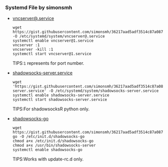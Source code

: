 ### Systemd File by simonsmh  

 * [vncserver@.service](https://gist.github.com/simonsmh/36217aad5adf3514c87a087ee5017843#file-vncserver-service)  
   ```
   wget https://gist.githubusercontent.com/simonsmh/36217aad5adf3514c87a087ee5017843/raw/vncserver@.service -O /etc/systemd/system/vncserver@.service  
   systemctl enable vncserver@1.service  
   vncserver :1  
   vncserver -kill :1  
   systemctl start vncserver@1.service  
   ```
   TIPS:`1` represents for port number.  
 
 * [shadowsocks-server.service](https://gist.github.com/simonsmh/36217aad5adf3514c87a087ee5017843#file-shadowsocks-server-service)  
   ```
   wget 'https://gist.githubusercontent.com/simonsmh/36217aad5adf3514c87a087ee5017843/raw/shadowsocks-server.service' -O /etc/systemd/system/shadowsocks-server.service  
   systemctl enable shadowsocks-server.service  
   systemctl start shadowsocks-server.service  
   ```
   TIPS:For shadowsocksR python only.  
   
 * [shadowsocks-go](https://gist.github.com/simonsmh/36217aad5adf3514c87a087ee5017843#file-shadowsocks-go)
   ```
   wget https://gist.githubusercontent.com/simonsmh/36217aad5adf3514c87a087ee5017843/raw/shadowsocks-go -O /etc/init.d/shadowsocks-go
   chmod a+x /etc/init.d/shadowsocks-go
   chmod a+x /usr/bin/shadowsocks-server
   systemctl enable shadowsocks-go
   ```
   TIPS:Works with update-rc.d only.
   